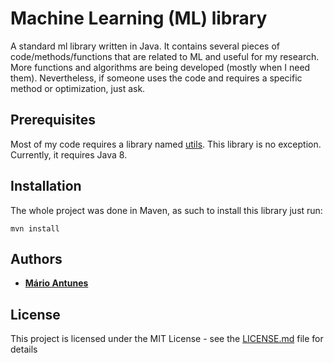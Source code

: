 # Machine Learning (ML) library

A standard ml library written in Java.
It contains several pieces of code/methods/functions that are related to ML and useful
for my research. More functions and algorithms are being developed (mostly when I need them).
Nevertheless, if someone uses the code and requires a specific method or optimization, just ask.

## Prerequisites

Most of my code requires a library named [utils](https://github.com/mariolpantunes/utils).
This library is no exception.
Currently, it requires Java 8.

## Installation

The whole project was done in Maven, as such to install this library just run:
```
mvn install
```

## Authors

* **[Mário Antunes](https://github.com/mariolpantunes)**

## License

This project is licensed under the MIT License - see the [LICENSE.md](LICENSE.md) file for details